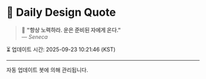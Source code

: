 
# 📘 Daily Design Quote

> 💬 **"항상 노력하라. 운은 준비된 자에게 온다."**  
> — *Seneca*

⏳ 업데이트 시간: 2025-09-23 10:21:46 (KST)

---

자동 업데이트 봇에 의해 관리됩니다.
